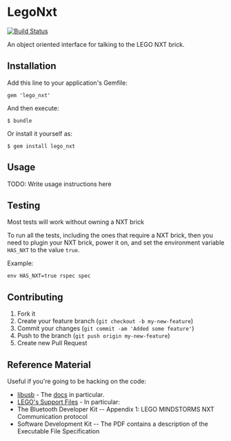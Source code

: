 # LegoNxt

[![Build Status](https://secure.travis-ci.org/JumpstartLab/lego_nxt.png?branch=master)](http://travis-ci.org/JumpstartLab/lego_nxt)

An object oriented interface for talking to the LEGO NXT brick.

## Installation

Add this line to your application's Gemfile:

    gem 'lego_nxt'

And then execute:

    $ bundle

Or install it yourself as:

    $ gem install lego_nxt

## Usage

TODO: Write usage instructions here

## Testing

Most tests will work without owning a NXT brick

To run all the tests, including the ones that require a NXT brick, then you need to
plugin your NXT brick, power it on, and set the environment variable `HAS_NXT` to
the value `true`.

Example:

    env HAS_NXT=true rspec spec

## Contributing

1. Fork it
2. Create your feature branch (`git checkout -b my-new-feature`)
3. Commit your changes (`git commit -am 'Added some feature'`)
4. Push to the branch (`git push origin my-new-feature`)
5. Create new Pull Request

## Reference Material

Useful if you're going to be hacking on the code:

* [libusb](https://github.com/larskanis/libusb) - The [docs](http://rubydoc.info/gems/libusb/LIBUSB) in particular.
* [LEGO's Support Files](http://mindstorms.lego.com/en-us/support/files/default.aspx#Advanced) - In particular:
 * The Bluetooth Developer Kit -- Appendix 1: LEGO MINDSTORMS NXT Communication protocol
 * Software Development Kit -- The PDF contains a description of the Executable File Specification
